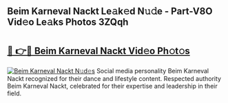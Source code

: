 ## Beim Karneval Nackt Le𝚊k𝚎d N𝚞𝚍e - Part-V8O Vid𝚎o Le𝚊ks Photos 3ZQqh

# <h2><a href="http://fb252a.evod.top/?m=Beim+Karneval+Nackt">🔗 👉🔴 Beim Karneval Nackt Vid𝚎o Ph𝚘t𝚘s</a></h2>

[![Beim Karneval Nackt N𝚞d𝚎s](https://i.imgur.com/8V9OHl7.gif)](http://fb252a.evod.top/?m=Beim+Karneval+Nackt)
Social media personality Beim Karneval Nackt recognized for their dance and lifestyle content. Respected authority Beim Karneval Nackt, celebrated for their expertise and leadership in their field. 
